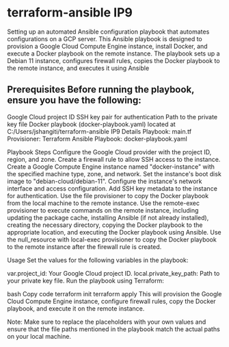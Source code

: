 # terraform-ansible IP9

Setting up an automated Ansible configuration playbook that automates configurations on a GCP server. This Ansible playbook is designed to provision a Google Cloud Compute Engine instance, install Docker, and execute a Docker playbook on the remote instance. The playbook sets up a Debian 11 instance, configures firewall rules, copies the Docker playbook to the remote instance, and executes it using Ansible

##  Prerequisites Before running the playbook, ensure you have the following:

Google Cloud project ID SSH key pair for authentication Path to the private key file Docker playbook (docker-playbook.yaml) located at C:/Users/jshangiti/terraform-ansible IP9 Details Playbook: main.tf Provisioner: Terraform Ansible Playbook: docker-playbook.yaml

Playbook Steps Configure the Google Cloud provider with the project ID, region, and zone. Create a firewall rule to allow SSH access to the instance. Create a Google Compute Engine instance named "docker-instance" with the specified machine type, zone, and network. Set the instance's boot disk image to "debian-cloud/debian-11". Configure the instance's network interface and access configuration. Add SSH key metadata to the instance for authentication. Use the file provisioner to copy the Docker playbook from the local machine to the remote instance. Use the remote-exec provisioner to execute commands on the remote instance, including updating the package cache, installing Ansible (if not already installed), creating the necessary directory, copying the Docker playbook to the appropriate location, and executing the Docker playbook using Ansible. Use the null_resource with local-exec provisioner to copy the Docker playbook to the remote instance after the firewall rule is created.

Usage Set the values for the following variables in the playbook:

var.project_id: Your Google Cloud project ID. local.private_key_path: Path to your private key file. Run the playbook using Terraform:

bash Copy code terraform init terraform apply This will provision the Google Cloud Compute Engine instance, configure firewall rules, copy the Docker playbook, and execute it on the remote instance.

Note: Make sure to replace the placeholders with your own values and ensure that the file paths mentioned in the playbook match the actual paths on your local machine.